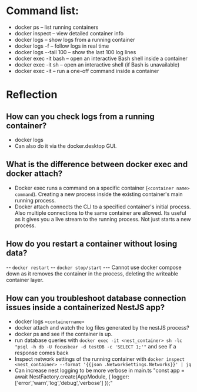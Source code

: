 # Command list:

- docker ps – list running containers
- docker inspect <container> – view detailed container info
- docker logs <container> – show logs from a running container
- docker logs -f <container> – follow logs in real time
- docker logs --tail 100 <container> – show the last 100 log lines
- docker exec -it <container> bash – open an interactive Bash shell inside a container
- docker exec -it <container> sh – open an interactive shell (if Bash is unavailable)
- docker exec -it <container> <command> – run a one-off command inside a container

# Reflection

## How can you check logs from a running container?

- docker logs <containername>
- Can also do it via the docker.desktop GUI.

## What is the difference between docker exec and docker attach?

- Docker exec runs a command on a specific container (`<container name> command`). Creating a new process inside the existing container's main running process.
- Docker attach connects the CLI to a specified container's initial process. Also multiple connections to the same container are allowed. Its useful as it gives you a live stream to the running process. Not just starts a new process.

## How do you restart a container without losing data?

-- `docker restart`
-- `docker stop/start`
--- Cannot use docker compose down as it removes the container in the process, deleting the writeable container layer.

## How can you troubleshoot database connection issues inside a containerized NestJS app?

- docker logs `<containername>`
- docker attach and watch the log files generated by the nestJS process?
- docker ps and see if the container is up.
- run database queries with `docker exec -it <nest_container> sh -lc "psql -h db -U focusbear -d testDB -c 'SELECT 1;'"` and see if a response comes back
- Inspect network settings of the running container with `docker inspect <nest_container> --format '{{json .NetworkSettings.Networks}}' | jq`
- Can increase nest logging to be more verbose in main.ts "const app = await NestFactory.create(AppModule, { logger: ['error','warn','log','debug','verbose'] });"
